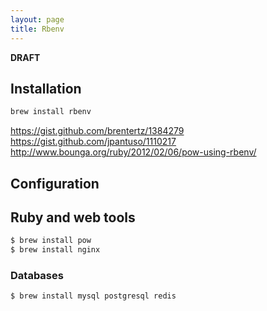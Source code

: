 ```yaml
---
layout: page
title: Rbenv
---
```


**DRAFT**

## Installation

```bash
brew install rbenv
```
https://gist.github.com/brentertz/1384279  
https://gist.github.com/jpantuso/1110217  
http://www.bounga.org/ruby/2012/02/06/pow-using-rbenv/

## Configuration



## Ruby and web tools

```bash
$ brew install pow
$ brew install nginx
```

### Databases

```bash
$ brew install mysql postgresql redis
```
